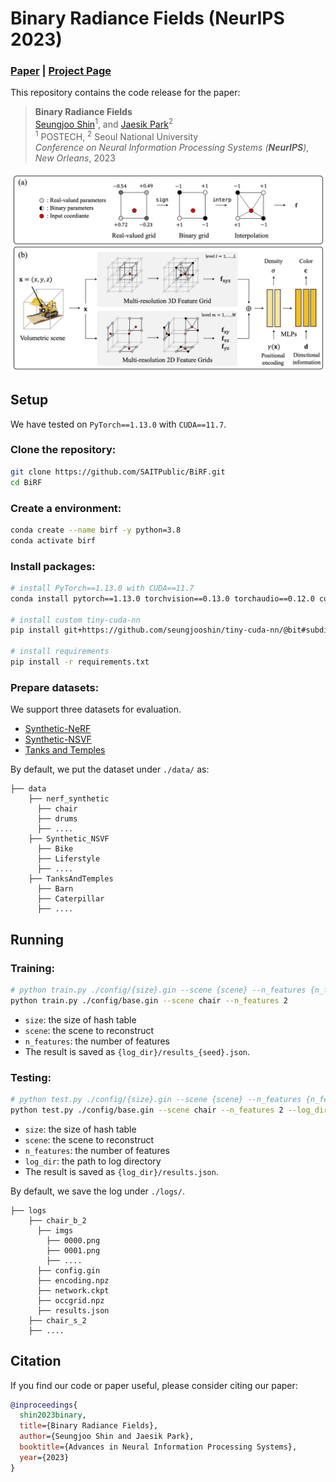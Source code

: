 # Binary Radiance Fields (NeurIPS 2023)

<!-- <p align="left">
    <a href="https://arxiv.org/abs/2306.07581"><img src="https://img.shields.io/badge/arxiv-2306.07581-b31b1b"></a>
    <a href="https://seungjooshin.github.io/BiRF"><img src="https://img.shields.io/badge/githubpages-BiRF-222222"></a>
</p> -->


### [Paper](https://arxiv.org/abs/2306.07581) | [Project Page](https://seungjooshin.github.io/BiRF/)

This repository contains the code release for the paper: 
<!-- This is the official implementation of [Binary Radiance Fields](https://arxiv.org/abs/2306.07581): -->

> **Binary Radiance Fields** \
> [Seungjoo Shin](https://seungjooshin.github.io)<sup>1</sup>, and [Jaesik Park](https://jaesik.info)<sup>2</sup> \
> <sup>1</sup> POSTECH, <sup>2</sup> Seoul National University \
> *Conference on Neural Information Processing Systems (**NeurIPS**)*, *New Orleans*, 2023

<div style="text-align:center">
    <img src="./assets/overview.png"/>
</div>

## Setup

We have tested on ```PyTorch==1.13.0``` with ```CUDA==11.7```.

### Clone the repository:

```bash
git clone https://github.com/SAITPublic/BiRF.git
cd BiRF
```

### Create a environment:

``` bash
conda create --name birf -y python=3.8
conda activate birf
```

### Install packages:

``` bash
# install PyTorch==1.13.0 with CUDA==11.7
conda install pytorch==1.13.0 torchvision==0.13.0 torchaudio==0.12.0 cudatoolkit=11.7 -c pytorch

# install custom tiny-cuda-nn
pip install git+https://github.com/seungjooshin/tiny-cuda-nn/@bit#subdirectory=bindings/torch

# install requirements
pip install -r requirements.txt
```

### Prepare datasets:

We support three datasets for evaluation.

- [Synthetic-NeRF](https://drive.google.com/drive/folders/128yBriW1IG_3NJ5Rp7APSTZsJqdJdfc1) 
- [Synthetic-NSVF](https://dl.fbaipublicfiles.com/nsvf/dataset/Synthetic_NSVF.zip)
- [Tanks and Temples](https://dl.fbaipublicfiles.com/nsvf/dataset/TanksAndTemple.zip)

By default, we put the dataset under ```./data/``` as:

```
├── data
    ├── nerf_synthetic
      ├── chair
      ├── drums
      ├── ....
    ├── Synthetic_NSVF
      ├── Bike
      ├── Liferstyle
      ├── ....
    ├── TanksAndTemples
      ├── Barn
      ├── Caterpillar
      ├── ....
```

## Running



### Training:
``` bash
# python train.py ./config/{size}.gin --scene {scene} --n_features {n_features}
python train.py ./config/base.gin --scene chair --n_features 2
```
- `size`: the size of hash table
- `scene`: the scene to reconstruct
- `n_features`: the number of features
- The result is saved as `{log_dir}/results_{seed}.json`.

### Testing:


``` bash
# python test.py ./config/{size}.gin --scene {scene} --n_features {n_features} --log_dir {path_to_log_dir}
python test.py ./config/base.gin --scene chair --n_features 2 --log_dir ./logs/chair_f2_2023
```
- `size`: the size of hash table
- `scene`: the scene to reconstruct
- `n_features`: the number of features
- `log_dir`: the path to log directory
- The result is saved as `{log_dir}/results.json`.

By default, we save the log under ```./logs/```.
```
├── logs
    ├── chair_b_2
      ├── imgs
        ├── 0000.png
        ├── 0001.png
        ├── ....
      ├── config.gin
      ├── encoding.npz
      ├── network.ckpt
      ├── occgrid.npz
      ├── results.json
    ├── chair_s_2
    ├── ....
```
## Citation

If you find our code or paper useful, please consider citing our paper:
```BibTeX
@inproceedings{
  shin2023binary,
  title={Binary Radiance Fields},
  author={Seungjoo Shin and Jaesik Park},
  booktitle={Advances in Neural Information Processing Systems},
  year={2023}
}
```
